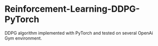 # Reinforcement-Learning-DDPG-PyTorch
 DDPG algorithm implemented with PyTorch and tested on several OpenAi Gym environment. 

